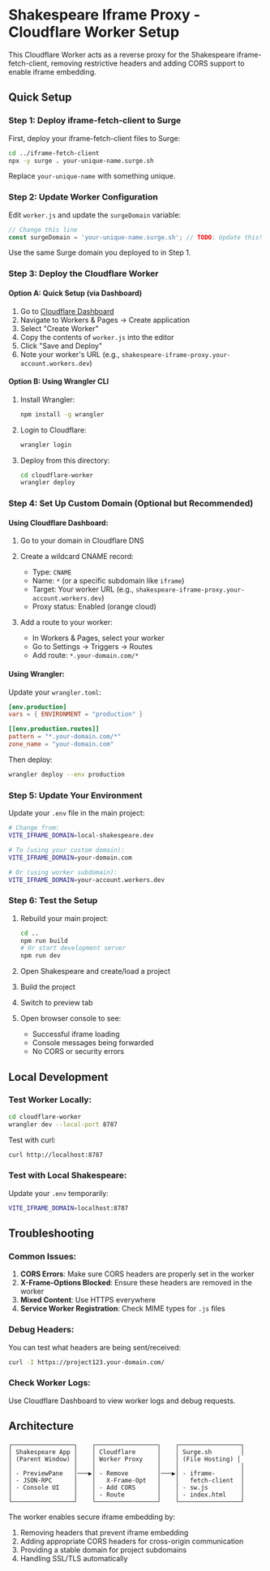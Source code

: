 # Shakespeare Iframe Proxy - Cloudflare Worker Setup

This Cloudflare Worker acts as a reverse proxy for the Shakespeare iframe-fetch-client, removing restrictive headers and adding CORS support to enable iframe embedding.

## Quick Setup

### Step 1: Deploy iframe-fetch-client to Surge

First, deploy your iframe-fetch-client files to Surge:

```bash
cd ../iframe-fetch-client
npx -y surge . your-unique-name.surge.sh
```

Replace `your-unique-name` with something unique.

### Step 2: Update Worker Configuration

Edit `worker.js` and update the `surgeDomain` variable:

```javascript
// Change this line
const surgeDomain = 'your-unique-name.surge.sh'; // TODO: Update this!
```

Use the same Surge domain you deployed to in Step 1.

### Step 3: Deploy the Cloudflare Worker

#### Option A: Quick Setup (via Dashboard)

1. Go to [Cloudflare Dashboard](https://dash.cloudflare.com/)
2. Navigate to Workers & Pages → Create application
3. Select "Create Worker"
4. Copy the contents of `worker.js` into the editor
5. Click "Save and Deploy"
6. Note your worker's URL (e.g., `shakespeare-iframe-proxy.your-account.workers.dev`)

#### Option B: Using Wrangler CLI

1. Install Wrangler:
   ```bash
   npm install -g wrangler
   ```

2. Login to Cloudflare:
   ```bash
   wrangler login
   ```

3. Deploy from this directory:
   ```bash
   cd cloudflare-worker
   wrangler deploy
   ```

### Step 4: Set Up Custom Domain (Optional but Recommended)

#### Using Cloudflare Dashboard:

1. Go to your domain in Cloudflare DNS
2. Create a wildcard CNAME record:
   - Type: `CNAME`
   - Name: `*` (or a specific subdomain like `iframe`)
   - Target: Your worker URL (e.g., `shakespeare-iframe-proxy.your-account.workers.dev`)
   - Proxy status: Enabled (orange cloud)

3. Add a route to your worker:
   - In Workers & Pages, select your worker
   - Go to Settings → Triggers → Routes
   - Add route: `*.your-domain.com/*`

#### Using Wrangler:

Update your `wrangler.toml`:

```toml
[env.production]
vars = { ENVIRONMENT = "production" }

[[env.production.routes]]
pattern = "*.your-domain.com/*"
zone_name = "your-domain.com"
```

Then deploy:
```bash
wrangler deploy --env production
```

### Step 5: Update Your Environment

Update your `.env` file in the main project:

```bash
# Change from:
VITE_IFRAME_DOMAIN=local-shakespeare.dev

# To (using your custom domain):
VITE_IFRAME_DOMAIN=your-domain.com

# Or (using worker subdomain):
VITE_IFRAME_DOMAIN=your-account.workers.dev
```

### Step 6: Test the Setup

1. Rebuild your main project:
   ```bash
   cd ..
   npm run build
   # Or start development server
   npm run dev
   ```

2. Open Shakespeare and create/load a project
3. Build the project
4. Switch to preview tab
5. Open browser console to see:
   - Successful iframe loading
   - Console messages being forwarded
   - No CORS or security errors

## Local Development

### Test Worker Locally:

```bash
cd cloudflare-worker
wrangler dev --local-port 8787
```

Test with curl:
```bash
curl http://localhost:8787
```

### Test with Local Shakespeare:

Update your `.env` temporarily:
```bash
VITE_IFRAME_DOMAIN=localhost:8787
```

## Troubleshooting

### Common Issues:

1. **CORS Errors**: Make sure CORS headers are properly set in the worker
2. **X-Frame-Options Blocked**: Ensure these headers are removed in the worker
3. **Mixed Content**: Use HTTPS everywhere
4. **Service Worker Registration**: Check MIME types for `.js` files

### Debug Headers:

You can test what headers are being sent/received:

```bash
curl -I https://project123.your-domain.com/
```

### Check Worker Logs:

Use Cloudflare Dashboard to view worker logs and debug requests.

## Architecture

```
┌─────────────────┐    ┌─────────────────┐    ┌─────────────────┐
│ Shakespeare App │    │ Cloudflare      │    │ Surge.sh        │
│ (Parent Window) │    │ Worker Proxy    │    │ (File Hosting) │
│                 │    │                 │    │                 │
│ - PreviewPane   │───▶│ - Remove        │───▶│ - iframe-       │
│ - JSON-RPC      │    │   X-Frame-Opt   │    │   fetch-client  │
│ - Console UI    │    │ - Add CORS      │    │ - sw.js         │
│                 │    │ - Route         │    │ - index.html    │
└─────────────────┘    └─────────────────┘    └─────────────────┘
```

The worker enables secure iframe embedding by:
1. Removing headers that prevent iframe embedding
2. Adding appropriate CORS headers for cross-origin communication
3. Providing a stable domain for project subdomains
4. Handling SSL/TLS automatically